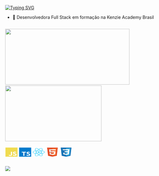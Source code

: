 [![Typing SVG](https://readme-typing-svg.herokuapp.com/?color=ff91a4&size=35&center=true&vCenter=true&width=1000&lines=Olá,+Meu+nome+é+Ana+Carolina+Almeida)](https://git.io/typing-svg)

- 🌱 Desenvolvedora Full Stack em formação na Kenzie Academy Brasil

##

<div>
  <a href="https://github.com/carolinalmeidas"></a>
  <img height="180em" width="400em" src="https://github-readme-stats.vercel.app/api/top-langs/?username=carolinalmeidas&layout=compact&langs_count=7&theme=dracula"/>
<img height="180em" width="310em" src="https://github-readme-stats.vercel.app/api?username=carolinalmeidas&show_icons=true&theme=dracula&include_all_commits=true&count_private=true"/>
</div>

<div style="display: inline_block"><br>
  <img align="center" alt="Carol-Js" height="30" width="40" src="https://raw.githubusercontent.com/devicons/devicon/master/icons/javascript/javascript-plain.svg">
  <img align="center" alt="Carol-Ts" height="30" width="40" src="https://raw.githubusercontent.com/devicons/devicon/master/icons/typescript/typescript-plain.svg">
  <img align="center" alt="Carol-React" height="30" width="40" src="https://raw.githubusercontent.com/devicons/devicon/master/icons/react/react-original.svg">
  <img align="center" alt="Carol-HTML" height="30" width="40" src="https://raw.githubusercontent.com/devicons/devicon/master/icons/html5/html5-original.svg">
  <img align="center" alt="Carol-CSS" height="30" width="40" src="https://raw.githubusercontent.com/devicons/devicon/master/icons/css3/css3-original.svg">
 
##

<div> 
 <a href="https://www.linkedin.com/in/carolinalmeidasouza" target="_blank"><img src="https://img.shields.io/badge/-LinkedIn-%230077B5?style=for-the-badge&logo=linkedin&logoColor=white" target="_blank"></a> 
</div>

  



